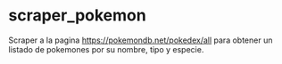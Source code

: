 # scraper_pokemon
Scraper a la pagina https://pokemondb.net/pokedex/all para obtener un listado de pokemones por su nombre, tipo y especie.
